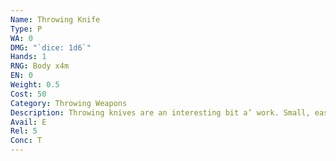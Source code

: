 ```yaml
---
Name: Throwing Knife
Type: P
WA: 0
DMG: "`dice: 1d6`"
Hands: 1
RNG: Body x4m
EN: 0
Weight: 0.5
Cost: 50
Category: Throwing Weapons
Description: Throwing knives are an interesting bit a’ work. Small, easily concealed, and balanced for throwing. Ya have to practice to know rotation speeds and such, but they can be worth it. Good assassin weapon.
Avail: E
Rel: 5
Conc: T
---
```

